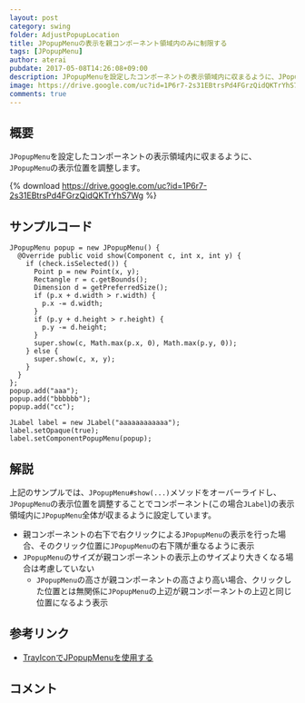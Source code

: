 ```yaml
---
layout: post
category: swing
folder: AdjustPopupLocation
title: JPopupMenuの表示を親コンポーネント領域内のみに制限する
tags: [JPopupMenu]
author: aterai
pubdate: 2017-05-08T14:26:08+09:00
description: JPopupMenuを設定したコンポーネントの表示領域内に収まるように、JPopupMenuの表示位置を調整します。
image: https://drive.google.com/uc?id=1P6r7-2s31EBtrsPd4FGrzQidQKTrYhS7Wg
comments: true
---
```

## 概要
`JPopupMenu`を設定したコンポーネントの表示領域内に収まるように、`JPopupMenu`の表示位置を調整します。

{% download https://drive.google.com/uc?id=1P6r7-2s31EBtrsPd4FGrzQidQKTrYhS7Wg %}

## サンプルコード
<pre class="prettyprint"><code>JPopupMenu popup = new JPopupMenu() {
  @Override public void show(Component c, int x, int y) {
    if (check.isSelected()) {
      Point p = new Point(x, y);
      Rectangle r = c.getBounds();
      Dimension d = getPreferredSize();
      if (p.x + d.width &gt; r.width) {
        p.x -= d.width;
      }
      if (p.y + d.height &gt; r.height) {
        p.y -= d.height;
      }
      super.show(c, Math.max(p.x, 0), Math.max(p.y, 0));
    } else {
      super.show(c, x, y);
    }
  }
};
popup.add("aaa");
popup.add("bbbbbb");
popup.add("cc");

JLabel label = new JLabel("aaaaaaaaaaaa");
label.setOpaque(true);
label.setComponentPopupMenu(popup);
</code></pre>

## 解説
上記のサンプルでは、`JPopupMenu#show(...)`メソッドをオーバーライドし、`JPopupMenu`の表示位置を調整することでコンポーネント(この場合`JLabel`)の表示領域内に`JPopupMenu`全体が収まるように設定しています。

- 親コンポーネントの右下で右クリックによる`JPopupMenu`の表示を行った場合、そのクリック位置に`JPopupMenu`の右下隅が重なるように表示
- `JPopupMenu`のサイズが親コンポーネントの表示上のサイズより大きくなる場合は考慮していない
    - `JPopupMenu`の高さが親コンポーネントの高さより高い場合、クリックした位置とは無関係に`JPopupMenu`の上辺が親コンポーネントの上辺と同じ位置になるよう表示

<!-- dummy comment line for breaking list -->

## 参考リンク
- [TrayIconでJPopupMenuを使用する](https://ateraimemo.com/Swing/TrayIconPopupMenu.html)

<!-- dummy comment line for breaking list -->

## コメント
